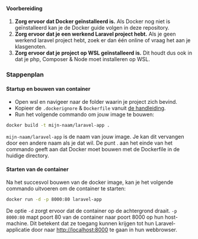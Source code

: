 #### Voorbereiding

1.  **Zorg ervoor dat Docker geïnstalleerd is.** Als Docker nog niet is geïnstalleerd kan je de Docker guide volgen in deze repository.
2.  **Zorg ervoor dat je een werkend Laravel project hebt.** Als je geen werkend laravel project hebt,
    zoek er dan één online of vraag het aan je klasgenoten.
3.  **Zorg ervoor dat je project op WSL geïnstalleerd is.** Dit houdt dus ook in dat je php, Composer & Node moet installeren op WSL.


### Stappenplan

#### Startup en bouwen van container
- Open wsl en navigeer naar de folder waarin je project zich bevind.
- Kopieer de ```.dockerignore``` & ```Dockerfile``` vanuit [de handleiding](https://github.com/tsievers33/DockerManual/tree/main/praktische_voorbeelden/larvel-development).
- Run het volgende commando om jouw image te bouwen:
```bash
docker build -t mijn-naam/laravel-app .
```
```mijn-naam/laravel-app``` is de naam van jouw image. Je kan dit vervangen door een andere naam als je dat wil.
De punt . aan het einde van het commando geeft aan dat Docker moet bouwen met de Dockerfile in de huidige directory.

#### Starten van de container
Na het succesvol bouwen van de docker image, kan je het volgende commando uitvoeren om de container te starten:
```bash
docker run -d -p 8000:80 laravel-app
```
De optie ```-d``` zorgt ervoor dat de container op de achtergrond draait.
```-p 8000:80``` mapt poort 80 van de container naar poort 8000 op hun host-machine.
Dit betekent dat ze toegang kunnen krijgen tot hun Laravel-applicatie door naar [http://localhost:8000](http://localhost:8000) te gaan in hun webbrowser.